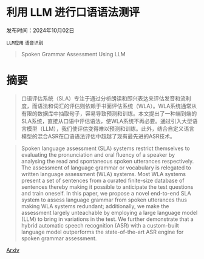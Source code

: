 # 利用 LLM 进行口语语法测评

发布时间：2024年10月02日

`LLM应用` `语音识别`

> Spoken Grammar Assessment Using LLM

# 摘要

> 口语评估系统（SLA）专注于通过分析朗读和即兴表达来评估发音和流利度，而语法和词汇的评估则依赖于书面评估系统（WLA）。WLA系统通常从有限的数据库中抽取句子，容易导致预测和训练。本文提出了一种端到端的SLA系统，直接从口语中评估语法，使WLA系统不再必要。通过引入大型语言模型（LLM），我们使评估变得难以预测和训练。此外，结合自定义语言模型的混合ASR在口语语法评估中超越了现有最先进的ASR技术。

> Spoken language assessment (SLA) systems restrict themselves to evaluating the pronunciation and oral fluency of a speaker by analysing the read and spontaneous spoken utterances respectively. The assessment of language grammar or vocabulary is relegated to written language assessment (WLA) systems. Most WLA systems present a set of sentences from a curated finite-size database of sentences thereby making it possible to anticipate the test questions and train oneself. In this paper, we propose a novel end-to-end SLA system to assess language grammar from spoken utterances thus making WLA systems redundant; additionally, we make the assessment largely unteachable by employing a large language model (LLM) to bring in variations in the test. We further demonstrate that a hybrid automatic speech recognition (ASR) with a custom-built language model outperforms the state-of-the-art ASR engine for spoken grammar assessment.

[Arxiv](https://arxiv.org/abs/2410.01579)